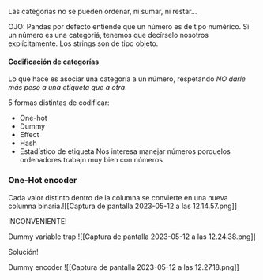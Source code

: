 
Las categorías no se pueden ordenar, ni sumar, ni restar...

OJO:
Pandas por defecto entiende que un número es de tipo numérico.
Si un número es una categoriá, tenemos que decírselo nosotros explícitamente. Los strings son de tipo objeto.

#### Codificación de categorías
Lo que hace es asociar una categoría a un número, respetando *NO darle más peso a una etiqueta que a otra*.

5 formas distintas de codificar:
- One-hot
- Dummy
- Effect
- Hash
- Estadístico de etiqueta
Nos interesa manejar números porquelos ordenadores trabajn muy bien con números


### One-Hot encoder
Cada valor distinto dentro de la columna se convierte en una nueva columna binaria.![[Captura de pantalla 2023-05-12 a las 12.14.57.png]]

INCONVENIENTE!

Dummy variable trap
![[Captura de pantalla 2023-05-12 a las 12.24.38.png]]

Solución!

Dummy encoder
![[Captura de pantalla 2023-05-12 a las 12.27.18.png]]

